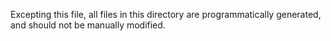 Excepting this file, all files in this directory are programmatically generated, and should not be manually modified.
